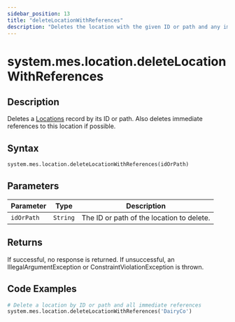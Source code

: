 ```yaml
---
sidebar_position: 13
title: "deleteLocationWithReferences"
description: "Deletes the location with the given ID or path and any immediate references to this location if possible."
---
```


# system.mes.location.deleteLocationWithReferences

## Description

Deletes a [Locations](../../data-model/location-model/location) record by its ID or path. 
Also deletes immediate references to this location if possible.

## Syntax
```python
system.mes.location.deleteLocationWithReferences(idOrPath)
```

## Parameters

| Parameter  | Type     | Description                               |
|------------|----------|-------------------------------------------|
| `idOrPath` | `String` | The ID or path of the location to delete. |

## Returns

If successful, no response is returned. If unsuccessful, an IllegalArgumentException or ConstraintViolationException is thrown.

## Code Examples

```python
# Delete a location by ID or path and all immediate references
system.mes.location.deleteLocationWithReferences('DairyCo')
```